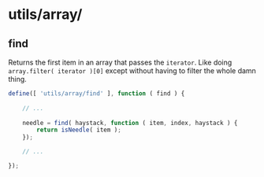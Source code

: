 utils/array/
============


find
----

Returns the first item in an array that passes the `iterator`. Like doing `array.filter( iterator )[0]` except without having to filter the whole damn thing.

```js
define([ 'utils/array/find' ], function ( find ) {
	
	// ...
	
	needle = find( haystack, function ( item, index, haystack ) {
		return isNeedle( item );
	});

	// ...

});
```